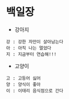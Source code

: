 # 백일장



- 강아지

```
강 : 강한 자만이 살아남는다
아 : 아직 나는 멀었다
지 : 지금부터 연습해!!!
```



- 고양이

```
고 : 고등어 싫어
양 : 양식이 좋아
이 : 이태리 음식점으로 간다
```

